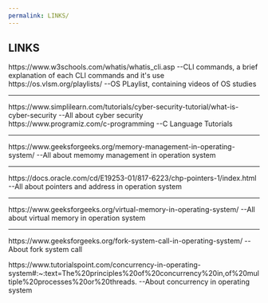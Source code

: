 ```yaml
---
permalink: LINKS/
---
```

LINKS
---
<p> https://www.w3schools.com/whatis/whatis_cli.asp --CLI commands, a brief explanation of each CLI commands and it's use
<br> https://os.vlsm.org/playlists/ --OS PLaylist, containing videos of OS studies </p>

---
<p> https://www.simplilearn.com/tutorials/cyber-security-tutorial/what-is-cyber-security --All about cyber security 
<br> https://www.programiz.com/c-programming --C Language Tutorials </p>

---
<p> https://www.geeksforgeeks.org/memory-management-in-operating-system/ --All about memomy management in operation system </p>

---
<p> https://docs.oracle.com/cd/E19253-01/817-6223/chp-pointers-1/index.html --All about pointers and address in operation system </p>

---
<p> https://www.geeksforgeeks.org/virtual-memory-in-operating-system/ --All about virtual memory in operation system </p>

---
<p>https://www.geeksforgeeks.org/fork-system-call-in-operating-system/ --About fork system call</p>
<p>https://www.tutorialspoint.com/concurrency-in-operating-system#:~:text=The%20principles%20of%20concurrency%20in,of%20multiple%20processes%20or%20threads. --About concurrency in operating system</p>
